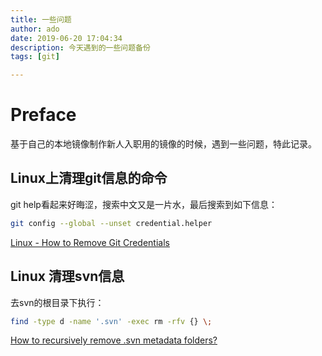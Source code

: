```yaml
---
title: 一些问题
author: ado
date: 2019-06-20 17:04:34
description: 今天遇到的一些问题备份
tags: [git]

---
```


# Preface

基于自己的本地镜像制作新人入职用的镜像的时候，遇到一些问题，特此记录。

## Linux上清理git信息的命令

git help看起来好晦涩，搜索中文又是一片水，最后搜索到如下信息：

```sh
git config --global --unset credential.helper
```

[Linux - How to Remove Git Credentials](https://stackoverflow.com/questions/44246876/linux-how-to-remove-git-credentials)

## Linux 清理svn信息

去svn的根目录下执行：

```sh
find -type d -name '.svn' -exec rm -rfv {} \;
```

 [How to recursively remove .svn metadata folders?](https://askubuntu.com/questions/35917/how-to-recursively-remove-svn-metadata-folders)